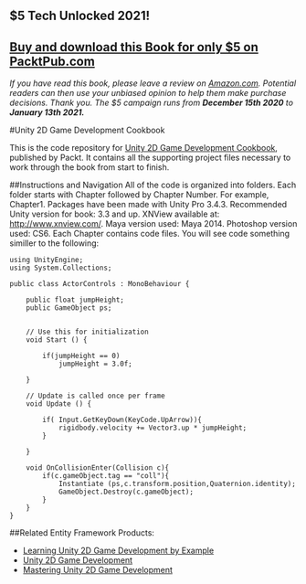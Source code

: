 ## $5 Tech Unlocked 2021!
[Buy and download this Book for only $5 on PacktPub.com](https://www.packtpub.com/product/unity-2d-game-development-cookbook/9781783553594)
-----
*If you have read this book, please leave a review on [Amazon.com](https://www.amazon.com/gp/product/1783553596).     Potential readers can then use your unbiased opinion to help them make purchase decisions. Thank you. The $5 campaign         runs from __December 15th 2020__ to __January 13th 2021.__*

#Unity 2D Game Development Cookbook


This is the code repository for [Unity 2D Game Development Cookbook](https://www.packtpub.com/game-development/unity-2d-game-development-cookbook?utm_source=github&utm_medium=repository&utm_campaign=9781783553594), published by Packt. It contains all the supporting project files necessary to work through the book from start to finish.

##Instructions and Navigation
All of the code is organized into folders. Each folder starts with Chapter followed by Chapter Number. For example, Chapter1.
Packages have been made with Unity Pro 3.4.3. Recommended Unity version for book: 3.3 and up. XNView available at: http://www.xnview.com/.
Maya version used: Maya 2014.
Photoshop version used: CS6.
Each Chapter contains code files. You will see code something similler to the following:

```
using UnityEngine;
using System.Collections;

public class ActorControls : MonoBehaviour {

	public float jumpHeight;
	public GameObject ps;


	// Use this for initialization
	void Start () {

		if(jumpHeight == 0)
			jumpHeight = 3.0f;
	
	}
	
	// Update is called once per frame
	void Update () {

		if( Input.GetKeyDown(KeyCode.UpArrow)){
			rigidbody.velocity += Vector3.up * jumpHeight;
		}
	
	}

	void OnCollisionEnter(Collision c){
		if(c.gameObject.tag == "coll"){
			Instantiate (ps,c.transform.position,Quaternion.identity);
			GameObject.Destroy(c.gameObject);
		}
	}
}

```


##Related Entity Framework Products:
* [Learning Unity 2D Game Development by Example](https://www.packtpub.com/game-development/learning-unity-2d-game-development-example?utm_source=github&utm_medium=repository&utm_campaign=9781783559046)
* [Unity 2D Game Development](https://www.packtpub.com/game-development/unity-2d-game-development?utm_source=github&utm_medium=repository&utm_campaign=9781849692564)
* [Mastering Unity 2D Game Development](https://www.packtpub.com/game-development/mastering-unity-2d-game-development?utm_source=github&utm_medium=repository&utm_campaign=9781849697347)